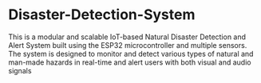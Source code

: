 # Disaster-Detection-System
This is a modular and scalable IoT-based Natural Disaster Detection and Alert System built using the ESP32 microcontroller and multiple sensors. The system is designed to monitor and detect various types of natural and man-made hazards in real-time and alert users with both visual and audio signals
